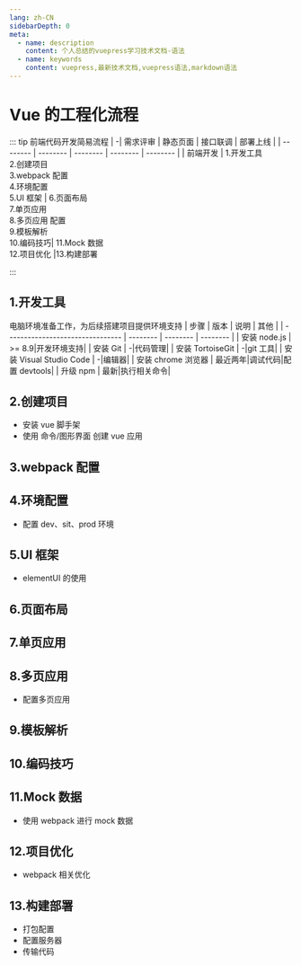 ```yaml
---
lang: zh-CN
sidebarDepth: 0
meta:
  - name: description
    content: 个人总结的vuepress学习技术文档-语法
  - name: keywords
    content: vuepress,最新技术文档,vuepress语法,markdown语法
---
```


# Vue 的工程化流程

::: tip 前端代码开发简易流程
| -| 需求评审 | 静态页面 | 接口联调 | 部署上线 |
| -------- | -------- | -------- | -------- | -------- |
| 前端开发 | 1.开发工具 <br> 2.创建项目 <br> 3.webpack 配置 <br> 4.环境配置 <br> 5.UI 框架 | 6.页面布局 <br> 7.单页应用 <br> 8.多页应用 配置 <br> 9.模板解析 <br> 10.编码技巧| 11.Mock 数据<br>12.项目优化 |13.构建部署

:::

## 1.开发工具

电脑环境准备工作，为后续搭建项目提供环境支持
| 步骤 | 版本 | 说明 | 其他 |
| -------------------------------- | -------- | -------- | -------- |
| 安装 node.js | >= 8.9|开发环境支持|
| 安装 Git | -|代码管理|
| 安装 TortoiseGit | -|git 工具|
| 安装 Visual Studio Code | -|编辑器|
| 安装 chrome 浏览器 | 最近两年|调试代码|配置 devtools|
| 升级 npm | 最新|执行相关命令|

## 2.创建项目

- 安装 vue 脚手架
- 使用 命令/图形界面 创建 vue 应用

## 3.webpack 配置

## 4.环境配置

- 配置 dev、sit、prod 环境

## 5.UI 框架

- elementUI 的使用

## 6.页面布局

## 7.单页应用

## 8.多页应用

- 配置多页应用

## 9.模板解析

## 10.编码技巧

## 11.Mock 数据

- 使用 webpack 进行 mock 数据

## 12.项目优化

- webpack 相关优化

## 13.构建部署

- 打包配置
- 配置服务器
- 传输代码
